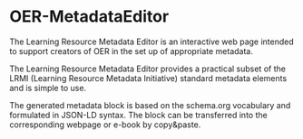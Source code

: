 # OER-MetadataEditor

The Learning Resource Metadata Editor is an interactive web page intended to support creators of OER in the set up of appropriate metadata.

The Learning Resource Metadata Editor provides a practical subset of the LRMI (Learning Resource Metadata Initiative) standard metadata elements and is simple to use.

The generated metadata block is based on the schema.org vocabulary and formulated in JSON-LD syntax. The block can be transferred into the corresponding webpage or e-book by copy&paste.
